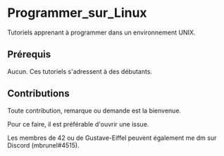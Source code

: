# Programmer_sur_Linux

Tutoriels apprenant à programmer dans un environnement UNIX.

## Prérequis

Aucun. Ces tutoriels s'adressent à des débutants.

## Contributions

Toute contribution, remarque ou demande est la bienvenue.

Pour ce faire, il est préférable d'ouvrir une issue.

Les membres de 42 ou de Gustave-Eiffel peuvent également me dm sur Discord (mbrunel#4515).
